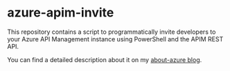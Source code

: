 # azure-apim-invite

This repository contains a script to programmatically invite developers to your Azure API Management instance using PowerShell and the APIM REST API. 

You can find a detailed description about it on my [about-azure blog](https://about-azure.com/programmatically-invite-users-to-azure-api-management).
